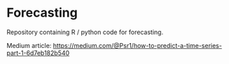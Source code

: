 # Forecasting

Repository containing R / python code for forecasting.

Medium article:
https://medium.com/@Psr1/how-to-predict-a-time-series-part-1-6d7eb182b540
